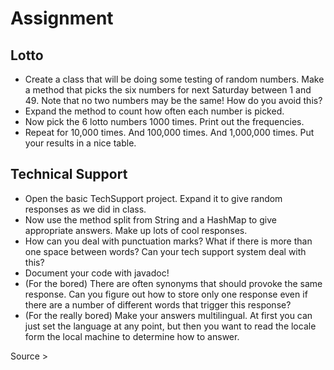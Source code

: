 # Assignment

## Lotto

- Create a class that will be doing some testing of random numbers. Make a method that picks the six numbers for next Saturday between 1 and 49. Note that no two numbers may be the same! How do you avoid this?
- Expand the method to count how often each number is picked.
- Now pick the 6 lotto numbers 1000 times. Print out the frequencies.
- Repeat for 10,000 times. And 100,000 times. And 1,000,000 times. Put your results in a nice table.


## Technical Support

- Open the basic TechSupport project. Expand it to give random responses as we did in class.
- Now use the method split from String and a HashMap to give appropriate answers. Make up lots of cool responses.
- How can you deal with punctuation marks? What if there is more than one space between words? Can your tech support system deal with this?
- Document your code with javadoc!
- (For the bored) There are often synonyms that should provoke the same response. Can you figure out how to store only one response even if there are a number of different words that trigger this response?
- (For the really bored) Make your answers multilingual. At first you can just set the language at any point, but then you want to read the locale form the local machine to determine how to answer.


Source > <a href="http://bkleinen.github.io/ws2015/info1/labs/exercise-07.html">